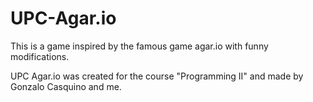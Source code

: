 # UPC-Agar.io
This is a game inspired by the famous game agar.io with funny modifications. 

UPC Agar.io was created for the course "Programming II" and made by Gonzalo Casquino and me.
